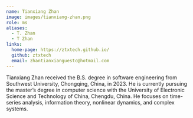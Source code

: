 ```yaml
---
name: Tianxiang Zhan
image: images/tianxiang-zhan.png
role: ms
aliases:
  - T. Zhan
  - T Zhan
links:
  home-page: https://ztxtech.github.io/
  github: ztxtech
  email: zhantianxianguestc@hotmail.com
---
```


Tianxiang Zhan received the B.S. degree in software engineering from Southwest University, Chongqing, China, in 2023. He is currently pursuing the master’s degree in computer science with the University of Electronic Science and Technology of China, Chengdu, China. He focuses on time-series analysis, information theory, nonlinear dynamics, and complex systems.
